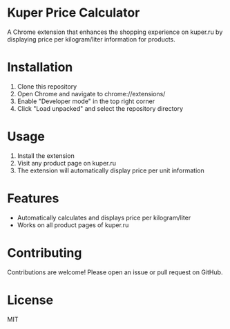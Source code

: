 # Kuper Price Calculator

A Chrome extension that enhances the shopping experience on kuper.ru by displaying price per kilogram/liter information for products.

# Installation
1. Clone this repository
2. Open Chrome and navigate to chrome://extensions/
3. Enable "Developer mode" in the top right corner
4. Click "Load unpacked" and select the repository directory

# Usage
1. Install the extension
2. Visit any product page on kuper.ru
3. The extension will automatically display price per unit information

# Features
- Automatically calculates and displays price per kilogram/liter
- Works on all product pages of kuper.ru

# Contributing
Contributions are welcome! Please open an issue or pull request on GitHub.

# License
MIT
